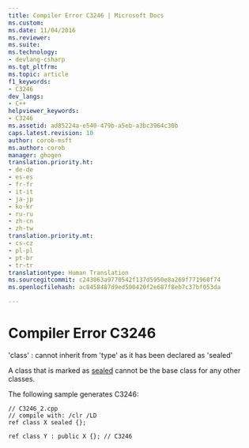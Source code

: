 ```yaml
---
title: Compiler Error C3246 | Microsoft Docs
ms.custom: 
ms.date: 11/04/2016
ms.reviewer: 
ms.suite: 
ms.technology:
- devlang-csharp
ms.tgt_pltfrm: 
ms.topic: article
f1_keywords:
- C3246
dev_langs:
- C++
helpviewer_keywords:
- C3246
ms.assetid: ad85224a-e540-479b-a5eb-a3bc3964c30b
caps.latest.revision: 10
author: corob-msft
ms.author: corob
manager: ghogen
translation.priority.ht:
- de-de
- es-es
- fr-fr
- it-it
- ja-jp
- ko-kr
- ru-ru
- zh-cn
- zh-tw
translation.priority.mt:
- cs-cz
- pl-pl
- pt-br
- tr-tr
translationtype: Human Translation
ms.sourcegitcommit: c243063a9770542f137d5950e8a269f771960f74
ms.openlocfilehash: ac8458487d9ed500420f2e687f8eb7c37bf053da

---
```

# Compiler Error C3246
'class' : cannot inherit from 'type' as it has been declared as 'sealed'  
  
A class that is marked as [sealed](../../windows/sealed-cpp-component-extensions.md) cannot be the base class for any other classes.  
  
The following sample generates C3246:  
  
```  
// C3246_2.cpp  
// compile with: /clr /LD  
ref class X sealed {};  
  
ref class Y : public X {}; // C3246  
```  



<!--HONumber=Jan17_HO1-->



